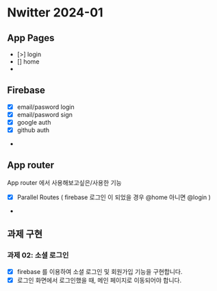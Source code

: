 # Nwitter 2024-01

## App Pages

- [>] login
- [] home
-

## Firebase

- [x] email/pasword login
- [x] email/pasword sign
- [x] google auth
- [x] github auth
-

## App router

App router 에서 사용해보고싶은/사용한 기능

- [x] Parallel Routes ( firebase 로그인 이 되었을 경우 @home 아니면 @login )
-

## 과제 구현

### 과제 02: 소셜 로그인

- [x] firebase 를 이용하여 소셜 로그인 및 회원가입 기능을 구현합니다.
- [x] 로그인 화면에서 로그인했을 때, 메인 페이지로 이동되어야 합니다.
